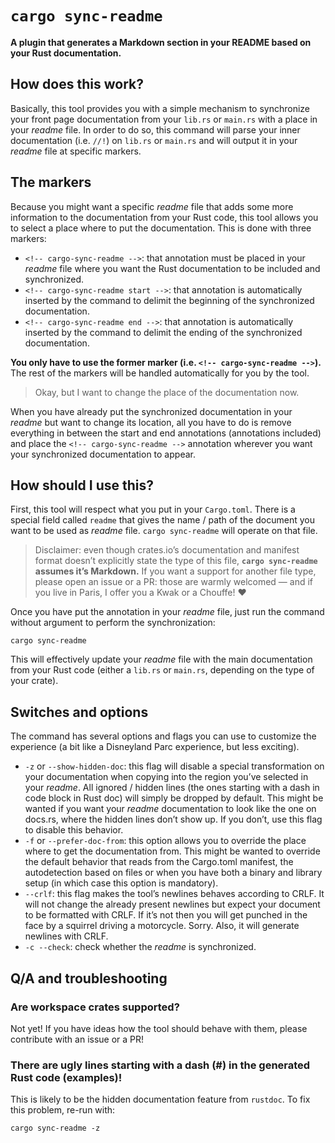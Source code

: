 <!-- cargo-sync-readme start -->

# `cargo sync-readme`

**A plugin that generates a Markdown section in your README based on your Rust documentation.**

## How does this work?

Basically, this tool provides you with a simple mechanism to synchronize your front page
documentation from your `lib.rs` or `main.rs` with a place in your *readme* file. In order to do
so, this command will parse your inner documentation (i.e. `//!`) on `lib.rs` or `main.rs` and
will output it in your *readme* file at specific markers.

## The markers

Because you might want a specific *readme* file that adds some more information to the
documentation from your Rust code, this tool allows you to select a place where to put the
documentation. This is done with three markers:

  - `<!-- cargo-sync-readme -->`: that annotation must be placed in your *readme* file where you
    want the Rust documentation to be included and synchronized.
  - `<!-- cargo-sync-readme start -->`: that annotation is automatically inserted by the command
    to delimit the beginning of the synchronized documentation.
  - `<!-- cargo-sync-readme end -->`: that annotation is automatically inserted by the command
    to delimit the ending of the synchronized documentation.

**You only have to use the former marker (i.e. `<!-- cargo-sync-readme -->`).** The rest of the
markers will be handled automatically for you by the tool.

> Okay, but I want to change the place of the documentation now.

When you have already put the synchronized documentation in your *readme* but want to change its
location, all you have to do is remove everything in between the start and end annotations
(annotations included) and place the `<!-- cargo-sync-readme -->` annotation wherever you want
your synchronized documentation to appear.

## How should I use this?

First, this tool will respect what you put in your `Cargo.toml`. There is a special field called
`readme` that gives the name / path of the document you want to be used as *readme* file.
`cargo sync-readme` will operate on that file.

> Disclaimer: even though crates.io’s documentation and manifest format doesn’t explicitly state
> the type of this file, **`cargo sync-readme` assumes it’s Markdown.** If you want a support
> for another file type, please open an issue or a PR: those are warmly welcomed — and if you
> live in Paris, I offer you a Kwak or a Chouffe! ♥

Once you have put the annotation in your *readme* file, just run the command without argument to
perform the synchronization:

```text
cargo sync-readme
```

This will effectively update your *readme* file with the main documentation from your Rust code
(either a `lib.rs` or `main.rs`, depending on the type of your crate).

## Switches and options

The command has several options and flags you can use to customize the experience (a bit like a
Disneyland Parc experience, but less exciting).

  - `-z` or `--show-hidden-doc`: this flag will disable a special transformation on your
    documentation when copying into the region you’ve selected in your *readme*. All
    ignored / hidden lines (the ones starting with a dash in code block in Rust doc) will simply
    be dropped by default. This might be wanted if you want your *readme* documentation to look
    like the one on docs.rs, where the hidden lines don’t show up. If you don’t, use this flag
    to disable this behavior.
  - `-f` or `--prefer-doc-from`: this option allows you to override the place where to get the
    documentation from. This might be wanted to override the default behavior that reads from
    the Cargo.toml manifest, the autodetection based on files or when you have both a binary
    and library setup (in which case this option is mandatory).
  - `--crlf`: this flag makes the tool’s newlines behaves according to CRLF. It will not change
    the already present newlines but expect your document to be formatted with CRLF. If it’s
    not then you will get punched in the face by a squirrel driving a motorcycle. Sorry. Also,
    it will generate newlines with CRLF.
  - `-c --check`: check whether the *readme* is synchronized.

## Q/A and troubleshooting

### Are workspace crates supported?

Not yet! If you have ideas how the tool should behave with them, please contribute with an issue or
a PR!

### There are ugly lines starting with a dash (#) in the generated Rust code (examples)!

This is likely to be the hidden documentation feature from `rustdoc`. To fix this problem,
re-run with:

```text
cargo sync-readme -z
```

<!-- cargo-sync-readme end -->
